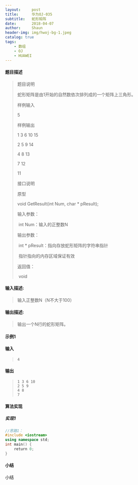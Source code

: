 ```yaml
---
layout:     post
title:      华为OJ-035
subtitle:   蛇形矩阵
date:       2018-04-07
author:     Shaun
header-img: img/hwoj-bg-1.jpeg
catalog: true
tags:
    - 数组
    - OJ
    - HUAWEI
---
```



#### 题目描述

> 题目说明
>
> 蛇形矩阵是由1开始的自然数依次排列成的一个矩阵上三角形。
>
> 样例输入
>
> 5
>
> 样例输出
>
> 1 3 6 10 15
>
> 2 5 9 14
>
> 4 8 13
>
> 7 12
>
> 11
>
> 接口说明
>
> 原型
>
> void GetResult(int Num, char * pResult);
>
> 输入参数：
>
> ​        int Num：输入的正整数N
>
> 输出参数：
>
> ​        int * pResult：指向存放蛇形矩阵的字符串指针
>
> ​        指针指向的内存区域保证有效
>
> 返回值：
>
> ​        void

#### 输入描述:

> 输入正整数N（N不大于100）

#### 输出描述:

> 输出一个N行的蛇形矩阵。

#### 示例1

#### 输入

> ```
>4
> ```

#### 输出

> ```
> 1 3 6 10
> 2 5 9
> 4 8
> 7
> ```



#### 算法实现



##### 实现1

```C++
//思路1：
#include <iostream>
using namespace std;
int main() {
    return 0;
}
```




#### 小结

小结






